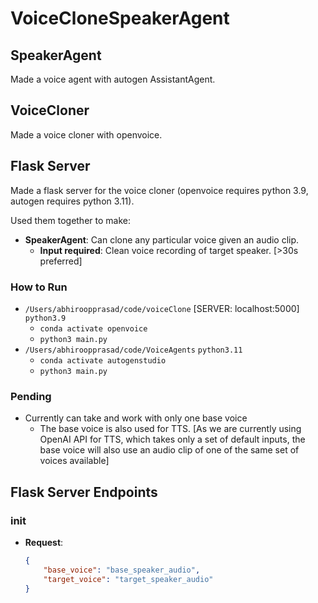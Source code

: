 # VoiceCloneSpeakerAgent

## SpeakerAgent
Made a voice agent with autogen AssistantAgent.

## VoiceCloner
Made a voice cloner with openvoice.

## Flask Server
Made a flask server for the voice cloner (openvoice requires python 3.9, autogen requires python 3.11).

Used them together to make:
- **SpeakerAgent**: Can clone any particular voice given an audio clip.
  - **Input required**: Clean voice recording of target speaker. [>30s preferred]

### How to Run
- `/Users/abhiroopprasad/code/voiceClone` [SERVER: localhost:5000] `python3.9`
  - `conda activate openvoice`
  - `python3 main.py`
- `/Users/abhiroopprasad/code/VoiceAgents` `python3.11`
  - `conda activate autogenstudio`
  - `python3 main.py`

### Pending
- Currently can take and work with only one base voice
  - The base voice is also used for TTS. [As we are currently using OpenAI API for TTS, which takes only a set of default inputs, the base voice will also use an audio clip of one of the same set of voices available]

## Flask Server Endpoints

### init
- **Request**:
  ```json
  {
      "base_voice": "base_speaker_audio",
      "target_voice": "target_speaker_audio"
  }
